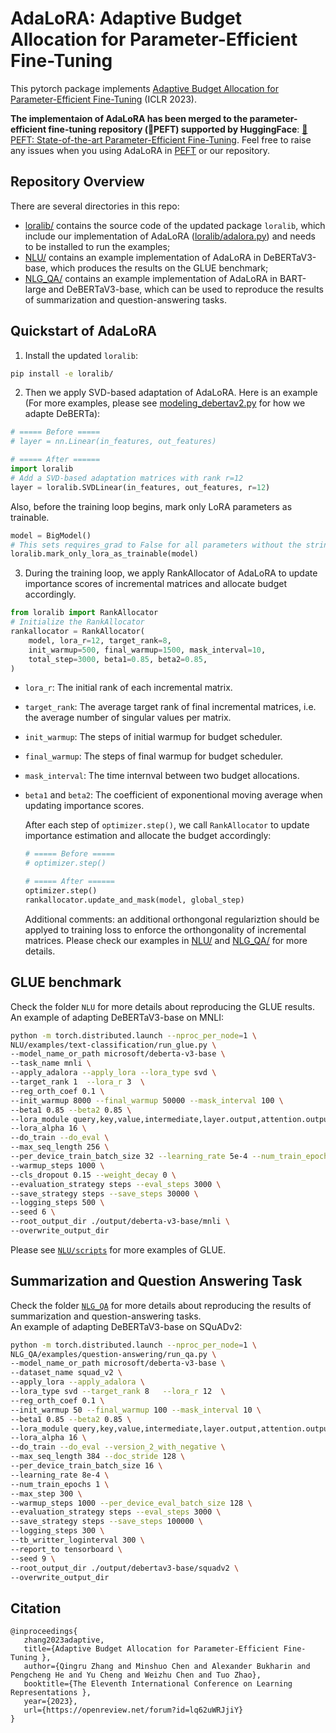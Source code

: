 # AdaLoRA: Adaptive Budget Allocation for Parameter-Efficient Fine-Tuning

This pytorch package implements [Adaptive Budget Allocation for Parameter-Efficient Fine-Tuning](https://arxiv.org/pdf/2303.10512.pdf) (ICLR 2023). 

**The implementaion of AdaLoRA has been merged to the parameter-efficient fine-tuning repository (🤗PEFT) supported by HuggingFace**: [🤗 PEFT: State-of-the-art Parameter-Efficient Fine-Tuning](https://github.com/huggingface/peft). Feel free to raise any issues when you using AdaLoRA in [PEFT](https://github.com/huggingface/peft) or our repository.   


## Repository Overview

There are several directories in this repo:

* [loralib/](loralib) contains the source code of the updated package `loralib`, which include our implementation of AdaLoRA ([loralib/adalora.py](loralib/loralib/adalora.py)) and needs to be installed to run the examples;
* [NLU/](NLU) contains an example implementation of AdaLoRA in DeBERTaV3-base, which produces the results on the GLUE benchmark;
* [NLG_QA/](NLG_QA) contains an example implementation of AdaLoRA in BART-large and DeBERTaV3-base, which can be used to reproduce the results of summarization and question-answering tasks. 


## Quickstart of AdaLoRA 

1. Install the updated `loralib`:

  ```bash 
  pip install -e loralib/ 
  ```


2. Then we apply SVD-based adaptation of AdaLoRA. Here is an example (For more examples, please see [modeling_debertav2.py](NLU/src/transformers/models/deberta_v2/modeling_deberta_v2.py) for how we adapte DeBERTa): 

  ```python
  # ===== Before =====
  # layer = nn.Linear(in_features, out_features)
  
  # ===== After ======
  import loralib 
  # Add a SVD-based adaptation matrices with rank r=12
  layer = loralib.SVDLinear(in_features, out_features, r=12)
  ```

   Also, before the training loop begins, mark only LoRA parameters as trainable.
  ```python
  model = BigModel()
  # This sets requires_grad to False for all parameters without the string "lora_" in their names
  loralib.mark_only_lora_as_trainable(model)
  ```

3. During the training loop, we apply RankAllocator of AdaLoRA to update importance scores of incremental matrices and allocate budget accordingly. 
  ```python
  from loralib import RankAllocator
  # Initialize the RankAllocator 
  rankallocator = RankAllocator(
      model, lora_r=12, target_rank=8,
      init_warmup=500, final_warmup=1500, mask_interval=10, 
      total_step=3000, beta1=0.85, beta2=0.85, 
  )
  ```
+ `lora_r`: The initial rank of each incremental matrix. 
+ `target_rank`: The average target rank of final incremental matrices, i.e. the average number of singular values per matrix. 
+ `init_warmup`: The steps of initial warmup for budget scheduler.
+ `final_warmup`: The steps of final warmup for budget scheduler. 
+ `mask_interval`: The time internval between two budget allocations.
+ `beta1` and `beta2`: The coefficient of exponentional moving average when updating importance scores. 

  After each step of `optimizer.step()`, we call `RankAllocator` to update importance estimation and allocate the budget accordingly: 
  ```python
  # ===== Before =====
  # optimizer.step() 
  
  # ===== After ======
  optimizer.step()
  rankallocator.update_and_mask(model, global_step)
  ```

  Additional comments: an additional orthongonal regulariztion should be applyed to training loss to enforce the orthongonality of incremental matrices. Please check our examples in [NLU/](NLU/) and [NLG_QA/](NLG_QA/) for more details. 


## GLUE benchmark

Check the folder `NLU` for more details about reproducing the GLUE results. 
An example of adapting DeBERTaV3-base on MNLI: 

```bash
python -m torch.distributed.launch --nproc_per_node=1 \
NLU/examples/text-classification/run_glue.py \
--model_name_or_path microsoft/deberta-v3-base \
--task_name mnli \
--apply_adalora --apply_lora --lora_type svd \
--target_rank 1  --lora_r 3  \
--reg_orth_coef 0.1 \
--init_warmup 8000 --final_warmup 50000 --mask_interval 100 \
--beta1 0.85 --beta2 0.85 \
--lora_module query,key,value,intermediate,layer.output,attention.output \
--lora_alpha 16 \
--do_train --do_eval \
--max_seq_length 256 \
--per_device_train_batch_size 32 --learning_rate 5e-4 --num_train_epochs 7 \
--warmup_steps 1000 \
--cls_dropout 0.15 --weight_decay 0 \
--evaluation_strategy steps --eval_steps 3000 \
--save_strategy steps --save_steps 30000 \
--logging_steps 500 \
--seed 6 \
--root_output_dir ./output/deberta-v3-base/mnli \
--overwrite_output_dir
```

Please see [`NLU/scripts`](NLU/script/s) for more examples of GLUE. 


## Summarization and Question Answering Task

Check the folder [`NLG_QA`](NLG_QA/) for more details about reproducing the results of summarization and question-answering tasks.  
An example of adapting DeBERTaV3-base on SQuADv2: 

```bash
python -m torch.distributed.launch --nproc_per_node=1 \
NLG_QA/examples/question-answering/run_qa.py \
--model_name_or_path microsoft/deberta-v3-base \
--dataset_name squad_v2 \
--apply_lora --apply_adalora \
--lora_type svd --target_rank 8   --lora_r 12  \
--reg_orth_coef 0.1 \
--init_warmup 50 --final_warmup 100 --mask_interval 10 \
--beta1 0.85 --beta2 0.85 \
--lora_module query,key,value,intermediate,layer.output,attention.output \
--lora_alpha 16 \
--do_train --do_eval --version_2_with_negative \
--max_seq_length 384 --doc_stride 128 \
--per_device_train_batch_size 16 \
--learning_rate 8e-4 \
--num_train_epochs 1 \
--max_step 300 \
--warmup_steps 1000 --per_device_eval_batch_size 128 \
--evaluation_strategy steps --eval_steps 3000 \
--save_strategy steps --save_steps 100000 \
--logging_steps 300 \
--tb_writter_loginterval 300 \
--report_to tensorboard \
--seed 9 \
--root_output_dir ./output/debertav3-base/squadv2 \
--overwrite_output_dir 
```


## Citation
```
@inproceedings{
   zhang2023adaptive,
   title={Adaptive Budget Allocation for Parameter-Efficient Fine-Tuning },
   author={Qingru Zhang and Minshuo Chen and Alexander Bukharin and Pengcheng He and Yu Cheng and Weizhu Chen and Tuo Zhao},
   booktitle={The Eleventh International Conference on Learning Representations },
   year={2023},
   url={https://openreview.net/forum?id=lq62uWRJjiY}
}
```

